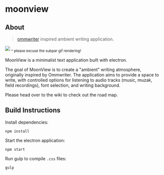 # moonview

## About

>[ommwriter](http://www.ommwriter.com/) inspired ambient writing application.

![](https://cloud.githubusercontent.com/assets/12987958/16901911/9c873950-4c1e-11e6-8060-687ecb794b32.gif)
<sub>^ please excuse the subpar gif rendering!</sub>

MoonView is a minimalist text application built with electron.

The goal of MoonView is to create a "ambient" writing atmosphere, originally inspired by Ommwriter. The application aims to provide a space to write, with controlled options for listening to audio tracks (music, muzak, field recordings), font selection, and writing background. 

Please head over to the wiki to check out the road map. 

## Build Instructions

Install dependencies: 

`npm install`

Start the electron application:

` npm start `

Run gulp to compile `.css` files:

`gulp`
